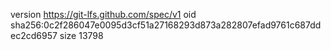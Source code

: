 version https://git-lfs.github.com/spec/v1
oid sha256:0c2f286047e0095d3cf51a27168293d873a282807efad9761c687ddec2cd6957
size 13798
